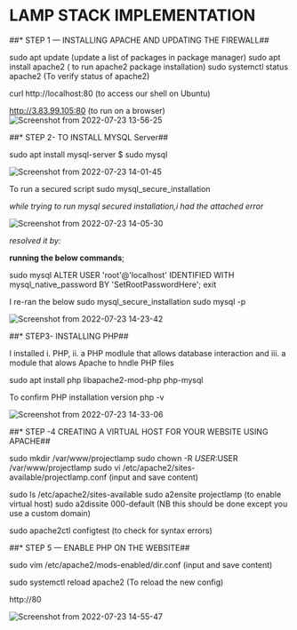 # LAMP STACK IMPLEMENTATION

##* STEP 1 — INSTALLING APACHE AND UPDATING THE FIREWALL##

sudo apt update (update a list of packages in package manager)
sudo apt install apache2 ( to run apache2 package installation)
sudo systemctl status apache2 (To verify status of apache2)

curl http://localhost:80 (to access our shell on Ubuntu)

http://3.83.99.105:80 (to run on a browser)
![Screenshot from 2022-07-23 13-56-25](https://user-images.githubusercontent.com/106885875/180605901-ab983533-88dc-4b57-a498-03c946c8809e.png)

##* STEP 2- TO INSTALL MYSQL Server##

sudo apt install mysql-server
$ sudo mysql

![Screenshot from 2022-07-23 14-01-45](https://user-images.githubusercontent.com/106885875/180606076-c80d28bc-7cbd-4991-b3a2-bf8ad502ea03.png)

To run a secured script
sudo mysql_secure_installation

*while trying to run mysql secured installation,i had the attached error*

![Screenshot from 2022-07-23 14-05-30](https://user-images.githubusercontent.com/106885875/180607011-1e212c51-9375-41c0-bf4f-a03e51071f0a.png)

*resolved it by:*

__running the below commands__;

sudo mysql
ALTER USER 'root'@'localhost' IDENTIFIED WITH mysql_native_password BY 'SetRootPasswordHere';
exit

I re-ran the below
sudo mysql_secure_installation
sudo mysql -p

![Screenshot from 2022-07-23 14-23-42](https://user-images.githubusercontent.com/106885875/180606999-4460d489-ef05-45d0-b28f-bb86d8a322bc.png)

##* STEP3- INSTALLING PHP##

I installed i. PHP, ii. a PHP modlule that allows database interaction and iii. a module that alows Apache to hndle PHP files

sudo apt install php libapache2-mod-php php-mysql

To confirm PHP installation version
php -v

![Screenshot from 2022-07-23 14-33-06](https://user-images.githubusercontent.com/106885875/180607275-228bfec8-68a4-4e02-83c2-4b0690dd1d98.png)

##* STEP -4 CREATING A VIRTUAL HOST FOR YOUR WEBSITE USING APACHE##

sudo mkdir /var/www/projectlamp
sudo chown -R $USER:$USER /var/www/projectlamp
sudo vi /etc/apache2/sites-available/projectlamp.conf
  (input and save content)
 
sudo ls /etc/apache2/sites-available
sudo a2ensite projectlamp (to enable virtual host)
sudo a2dissite 000-default (NB this should be done except you use a custom domain)

sudo apache2ctl configtest (to check for syntax errors)

##* STEP 5 — ENABLE PHP ON THE WEBSITE##

sudo vim /etc/apache2/mods-enabled/dir.conf
  (input and save content)
  
sudo systemctl reload apache2 (To reload the new config) 

http://<Public-IP-Address>80

 ![Screenshot from 2022-07-23 14-55-47](https://user-images.githubusercontent.com/106885875/180608165-1d4cb002-1ada-400b-b362-55235e307dee.png)
 
  

